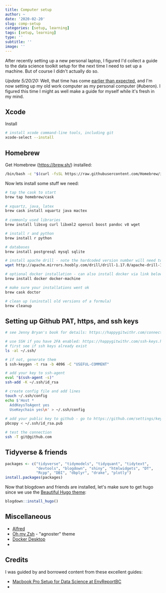 ```yaml
---
title: Computer setup
author: ~
date: '2020-02-20'
slug: comp-setup
categories: [setup, learning]
tags: [setup, learning]
type: ''
subtitle: ''
image: ''
---
```


After recently setting up a new personal laptop, I figured I'd collect a guide to the data science toolkit setup for the next time I need to set up a machine. But of course I didn't actually do so. 

_Update 5/20/20:_ Well, that time has come [earlier than expected](https://www.linkedin.com/feed/update/urn:li:activity:6668310718225489920/), and I'm now setting up my old work computer as my personal computer (#uberon). I figured this time I might as well make a guide for myself while it's fresh in my mind.

## Xcode
Install 
```sh
# install xcode command-line tools, including git
xcode-select --install
```

## Homebrew
Get Homebrew (https://brew.sh/) installed:

```sh
/bin/bash -c "$(curl -fsSL https://raw.githubusercontent.com/Homebrew/install/master/install.sh)"
```

Now lets install some stuff we need:
```sh
# tap the cask to start
brew tap homebrew/cask
 
# xquartz, java, latex 
brew cask install xquartz java mactex
 
# commonly used libraries
brew install libsvg curl libxml2 openssl boost pandoc v8 wget

# install r and python
brew install r python

# databases
brew install postgresql mysql sqlite

# install apache drill - note the hardcoded version number will need to be updated
wget http://apache.mirrors.hoobly.com/drill/drill-1.17.0/apache-drill-1.17.0.tar.gz

# optional docker installation - can also install docker via link below 
brew install docker docker-machine

# make sure your installations went ok
brew cask doctor 

# clean up (uninstall old versions of a formula)
brew cleanup

```

## Setting up Github PAT, https, and ssh keys

```sh
# see Jenny Bryan's book for details: https://happygitwithr.com/connect-intro.html

# use SSH if you have 2FA enabled: https://happygitwithr.com/ssh-keys.html
# first see if ssh keys already exist
ls -al ~/.ssh/

# if not, generate them
$ ssh-keygen -t rsa -b 4096 -C "USEFUL-COMMENT"

# add your key to ssh-agent
eval "$(ssh-agent -s)"
ssh-add -K ~/.ssh/id_rsa

# create config file and add lines
touch ~/.ssh/config
echo $'Host *     
  AddKeysToAgent yes    
  UseKeychain yes\n' > ~/.ssh/config
  
# add your public key to github - go to https://github.com/settings/keys
pbcopy < ~/.ssh/id_rsa.pub

# test the connection 
ssh -T git@github.com

```



## Tidyverse & friends

```r
packages <- c("tidyverse", "tidymodels", "tidyquant", "tidytext",
              "devtools", "blogdown", "shiny", "htmlwidgets", "DT", 
              "Rcpp", "DBI", "dbplyr", "drake", "plotly")
install.packages(packages)
```

Now that blogdown and friends are installed, let's make sure to get hugo since we use the [Beautiful Hugo theme](https://themes.gohugo.io/beautifulhugo/):

```r 
blogdown::install_hugo()
```

## Miscellaneous

- [Alfred](https://www.alfredapp.com/)
- [Oh my Zsh](https://ohmyz.sh/) - "agnoster" theme
- [Docker Desktop](https://www.docker.com/products/docker-desktop)
- 

## Credits

I was guided by and borrowed content from these excellent guides:
- [Macbook Pro Setup for Data Science at EnvReportBC](https://github.com/bcgov/envreportutils/wiki/Macbook-Pro-Setup-for-Data-Science-at-EnvReportBC)
- 